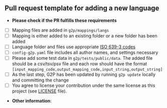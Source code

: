 Pull request template for adding a new language
-----------------------------------------------

<!--
  - Use this template if you are adding a new language or modifying a mapping
  - For all other PRs, please add  ?expand=1&template=software_pr.md  to the URL above
    to use the software PR template instead.
 -->

* **Please check if the PR fulfills these requirements**
- [ ] Mapping files are added in `g2p/mappings/langs`
- [ ] Mapping is either added to an existing folder or a new folder has been added
- [ ] Language folder and files use appropriate [ISO 639-3 codes](https://en.wikipedia.org/wiki/List_of_ISO_639-3_codes)
- [ ] `config-g2p.yaml` file includes all author names, and settings necessary
- [ ] Please add some test data in `g2p/tests/public/data`. The added file should be a csv/tsv/psv file and each row should have the format `[input_mapping_code,output_mapping_code,input_string,output_string]`
- [ ] As the last step, G2P has been updated by running `g2p update` locally and committing the change
- [ ] You agree to license your contribution under the same license as this project (see [LICENSE](https://github.com/roedoejet/g2p/blob/main/LICENSE) file).

* **Other information**:
